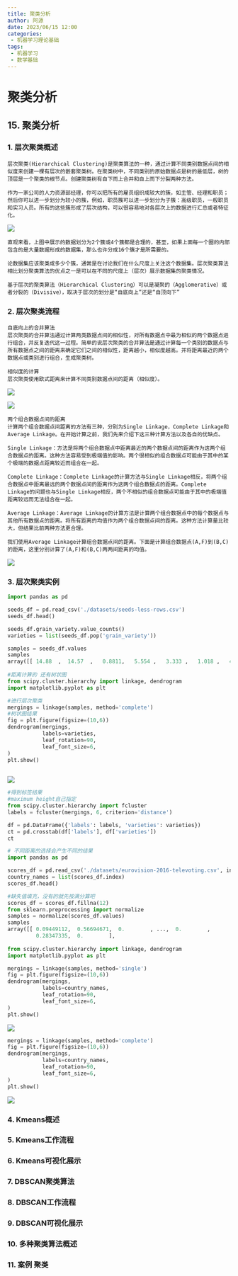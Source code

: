 ```yaml
---
title: 聚类分析
author: 阿源
date: 2023/06/15 12:00
categories:
 - 机器学习理论基础
tags:
 - 机器学习
 - 数学基础
---
```

# 聚类分析
## 15. 聚类分析

### 1. 层次聚类概述

```
层次聚类(Hierarchical Clustering)是聚类算法的一种，通过计算不同类别数据点间的相似度来创建一棵有层次的嵌套聚类树。在聚类树中，不同类别的原始数据点是树的最低层，树的顶层是一个聚类的根节点。创建聚类树有自下而上合并和自上而下分裂两种方法。

作为一家公司的人力资源部经理，你可以把所有的雇员组织成较大的簇，如主管、经理和职员；然后你可以进一步划分为较小的簇，例如，职员簇可以进一步划分为子簇：高级职员，一般职员和实习人员。所有的这些簇形成了层次结构，可以很容易地对各层次上的数据进行汇总或者特征化。
```

![](https://cdn.jsdelivr.net/gh/clint-sfy/blogcdn@master/python/math/聚类1.png)

```
直观来看，上图中展示的数据划分为2个簇或4个簇都是合理的，甚至，如果上面每一个圈的内部包含的是大量数据形成的数据集，那么也许分成16个簇才是所需要的。

论数据集应该聚类成多少个簇，通常是在讨论我们在什么尺度上关注这个数据集。层次聚类算法相比划分聚类算法的优点之一是可以在不同的尺度上（层次）展示数据集的聚类情况。

基于层次的聚类算法（Hierarchical Clustering）可以是凝聚的（Agglomerative）或者分裂的（Divisive），取决于层次的划分是“自底向上”还是“自顶向下”
```

### 2. 层次聚类流程

```
自底向上的合并算法
层次聚类的合并算法通过计算两类数据点间的相似性，对所有数据点中最为相似的两个数据点进行组合，并反复迭代这一过程。简单的说层次聚类的合并算法是通过计算每一个类别的数据点与所有数据点之间的距离来确定它们之间的相似性，距离越小，相似度越高。并将距离最近的两个数据点或类别进行组合，生成聚类树。

相似度的计算
层次聚类使用欧式距离来计算不同类别数据点间的距离（相似度）。
```

![](https://cdn.jsdelivr.net/gh/clint-sfy/blogcdn@master/python/math/聚类2.png)

![](https://cdn.jsdelivr.net/gh/clint-sfy/blogcdn@master/python/math/聚类3.png)

```
两个组合数据点间的距离
计算两个组合数据点间距离的方法有三种，分别为Single Linkage，Complete Linkage和Average Linkage。在开始计算之前，我们先来介绍下这三种计算方法以及各自的优缺点。

Single Linkage：方法是将两个组合数据点中距离最近的两个数据点间的距离作为这两个组合数据点的距离。这种方法容易受到极端值的影响。两个很相似的组合数据点可能由于其中的某个极端的数据点距离较近而组合在一起。

Complete Linkage：Complete Linkage的计算方法与Single Linkage相反，将两个组合数据点中距离最远的两个数据点间的距离作为这两个组合数据点的距离。Complete Linkage的问题也与Single Linkage相反，两个不相似的组合数据点可能由于其中的极端值距离较远而无法组合在一起。

Average Linkage：Average Linkage的计算方法是计算两个组合数据点中的每个数据点与其他所有数据点的距离。将所有距离的均值作为两个组合数据点间的距离。这种方法计算量比较大，但结果比前两种方法更合理。

我们使用Average Linkage计算组合数据点间的距离。下面是计算组合数据点(A,F)到(B,C)的距离，这里分别计算了(A,F)和(B,C)两两间距离的均值。
```

![](https://cdn.jsdelivr.net/gh/clint-sfy/blogcdn@master/python/math/聚类4.png)

### 3. 层次聚类实例

```python
import pandas as pd

seeds_df = pd.read_csv('./datasets/seeds-less-rows.csv')
seeds_df.head()

seeds_df.grain_variety.value_counts()  
varieties = list(seeds_df.pop('grain_variety'))

samples = seeds_df.values
samples
array([[ 14.88  ,  14.57  ,   0.8811,   5.554 ,   3.333 ,   1.018 ,   4.956 ],
       
#距离计算的 还有树状图
from scipy.cluster.hierarchy import linkage, dendrogram
import matplotlib.pyplot as plt

#进行层次聚类
mergings = linkage(samples, method='complete')
#树状图结果
fig = plt.figure(figsize=(10,6))
dendrogram(mergings,
           labels=varieties,
           leaf_rotation=90,
           leaf_font_size=6,
)
plt.show()
  
```

![](https://cdn.jsdelivr.net/gh/clint-sfy/blogcdn@master/python/math/聚类5.png)

```python
#得到标签结果
#maximum height自己指定
from scipy.cluster.hierarchy import fcluster
labels = fcluster(mergings, 6, criterion='distance')

df = pd.DataFrame({'labels': labels, 'varieties': varieties})
ct = pd.crosstab(df['labels'], df['varieties'])
ct
```

```python
# 不同距离的选择会产生不同的结果
import pandas as pd

scores_df = pd.read_csv('./datasets/eurovision-2016-televoting.csv', index_col=0)
country_names = list(scores_df.index)
scores_df.head()

#缺失值填充，没有的就先按满分算吧
scores_df = scores_df.fillna(12)
from sklearn.preprocessing import normalize
samples = normalize(scores_df.values)
samples
array([[ 0.09449112,  0.56694671,  0.        , ...,  0.        ,
         0.28347335,  0.        ],
       
from scipy.cluster.hierarchy import linkage, dendrogram
import matplotlib.pyplot as plt

mergings = linkage(samples, method='single')
fig = plt.figure(figsize=(10,6))
dendrogram(mergings,
           labels=country_names,
           leaf_rotation=90,
           leaf_font_size=6,
)
plt.show()
```

![](https://cdn.jsdelivr.net/gh/clint-sfy/blogcdn@master/python/math/聚类6.png)

```python
mergings = linkage(samples, method='complete')
fig = plt.figure(figsize=(10,6))
dendrogram(mergings,
           labels=country_names,
           leaf_rotation=90,
           leaf_font_size=6,
)
plt.show()
```

![](https://cdn.jsdelivr.net/gh/clint-sfy/blogcdn@master/python/math/聚类7.png)

### 4. Kmeans概述



### 5. Kmeans工作流程



### 6. Kmeans可视化展示



### 7. DBSCAN聚类算法



### 8. DBSCAN工作流程



### 9. DBSCAN可视化展示



### 10. 多种聚类算法概述



### 11. 案例 聚类
